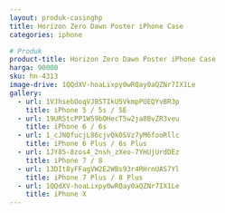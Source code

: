 ```yaml
---
layout: produk-casinghp
title: Horizon Zero Dawn Poster iPhone Case
categories: iphone

# Produk
product-title: Horizon Zero Dawn Poster iPhone Case
harga: 90000
sku: hn-4313
image-drive: 1QQdXV-hoaLixpy0wRQay0aQZNr7IX1Le
gallery:
  - url: 1VJhsebOoqVJ8STIkU5VkmpPUEQYvBR3p
    title: iPhone 5 / 5s / SE
  - url: 19URStcPP1W59bOHecT5w2ja8BvZR3veu
    title: iPhone 6 / 6s
  - url: 1_cJNQfucjL86cjvQk0SVz7yM6fooRllc
    title: iPhone 6 Plus / 6s Plus
  - url: 1JY85-8zos4_2nsh_zXeo-7YHUjUrdDEz
    title: iPhone 7 / 8
  - url: 13DIt8yFFagVW2E2WBs93r4RHrnUAS7Yl
    title: iPhone 7 Plus / 8 Plus
  - url: 1QQdXV-hoaLixpy0wRQay0aQZNr7IX1Le
    title: iPhone X
---
```

